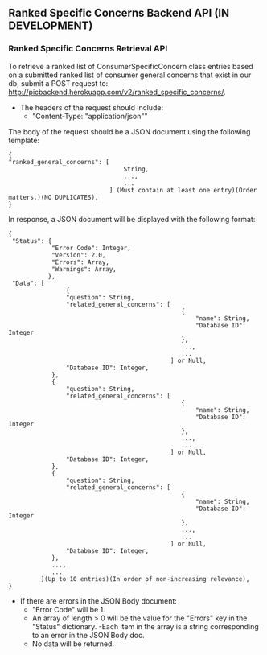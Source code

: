 ## Ranked Specific Concerns Backend API (IN DEVELOPMENT)

### Ranked Specific Concerns Retrieval API
To retrieve a ranked list of ConsumerSpecificConcern class entries based on a submitted ranked list of consumer general
concerns that exist in our db, submit a POST request to: http://picbackend.herokuapp.com/v2/ranked_specific_concerns/.

- The headers of the request should include: 
    - "Content-Type: "application/json""
    
The body of the request should be a JSON document using the following template:

```
{
"ranked_general_concerns": [
                                String,
                                ...,
                                ...
                            ] (Must contain at least one entry)(Order matters.)(NO DUPLICATES),
}
```

In response, a JSON document will be displayed with the following format:
```
{
 "Status": {
            "Error Code": Integer,
            "Version": 2.0,
            "Errors": Array,
            "Warnings": Array,
           },
 "Data": [
                {
                "question": String,
                "related_general_concerns": [
                                                {
                                                    "name": String,
                                                    "Database ID": Integer
                                                },
                                                ...,
                                                ...
                                             ] or Null,
                "Database ID": Integer,
            },
            {
                "question": String,
                "related_general_concerns": [
                                                {
                                                    "name": String,
                                                    "Database ID": Integer
                                                },
                                                ...,
                                                ...
                                             ] or Null,
                "Database ID": Integer,
            },
            {
                "question": String,
                "related_general_concerns": [
                                                {
                                                    "name": String,
                                                    "Database ID": Integer
                                                },
                                                ...,
                                                ...
                                             ] or Null,
                "Database ID": Integer,
            },
            ...,
            ...
         ](Up to 10 entries)(In order of non-increasing relevance),
}
```

    
- If there are errors in the JSON Body document:
    - "Error Code" will be 1.
    - An array of length > 0 will be the value for the "Errors" key in the "Status" dictionary.
        -Each item in the array is a string corresponding to an error in the JSON Body doc.
    - No data will be returned.